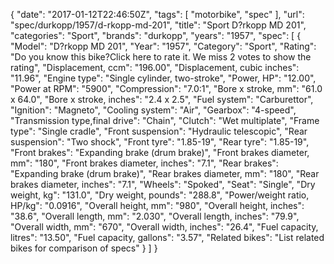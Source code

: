 {
    "date": "2017-01-12T22:46:50Z",
    "tags": [
        "motorbike",
        "spec"
    ],
    "url": "spec\/durkopp\/1957\/d-rkopp-md-201",
    "title": "Sport D?rkopp MD 201",
    "categories": "Sport",
    "brands": "durkopp",
    "years": "1957",
    "spec": [
        {
            "Model": "D?rkopp MD 201",
            "Year": "1957",
            "Category": "Sport",
            "Rating": "Do you know this bike?Click here to rate it. We miss 2 votes to show the rating",
            "Displacement, ccm": "196.00",
            "Displacement, cubic inches": "11.96",
            "Engine type": "Single cylinder, two-stroke",
            "Power, HP": "12.00",
            "Power at RPM": "5900",
            "Compression": "7.0:1",
            "Bore x stroke, mm": "61.0 x 64.0",
            "Bore x stroke, inches": "2.4 x 2.5",
            "Fuel system": "Carburettor",
            "Ignition": "Magneto",
            "Cooling system": "Air",
            "Gearbox": "4-speed",
            "Transmission type,final drive": "Chain",
            "Clutch": "Wet multiplate",
            "Frame type": "Single cradle",
            "Front suspension": "Hydraulic telescopic",
            "Rear suspension": "Two shock",
            "Front tyre": "1.85-19",
            "Rear tyre": "1.85-19",
            "Front brakes": "Expanding brake (drum brake)",
            "Front brakes diameter, mm": "180",
            "Front brakes diameter, inches": "7.1",
            "Rear brakes": "Expanding brake (drum brake)",
            "Rear brakes diameter, mm": "180",
            "Rear brakes diameter, inches": "7.1",
            "Wheels": "Spoked",
            "Seat": "Single",
            "Dry weight, kg": "131.0",
            "Dry weight, pounds": "288.8",
            "Power\/weight ratio, HP\/kg": "0.0916",
            "Overall height, mm": "980",
            "Overall height, inches": "38.6",
            "Overall length, mm": "2.030",
            "Overall length, inches": "79.9",
            "Overall width, mm": "670",
            "Overall width, inches": "26.4",
            "Fuel capacity, litres": "13.50",
            "Fuel capacity, gallons": "3.57",
            "Related bikes": "List related bikes for comparison of specs"
        }
    ]
}